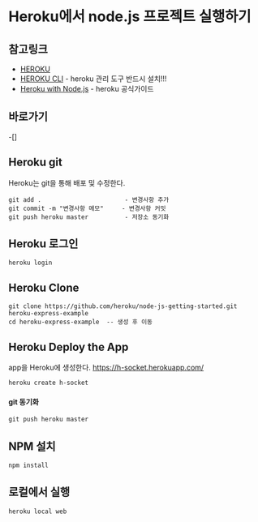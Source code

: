 # Heroku에서 node.js 프로젝트 실행하기

## 참고링크
- [HEROKU](https://www.heroku.com/)
- [HEROKU CLI](https://devcenter.heroku.com/articles/heroku-cli) - heroku 관리 도구 반드시 설치!!!
- [Heroku with Node.js](https://devcenter.heroku.com/articles/getting-started-with-nodejs) - heroku 공식가이드

## 바로가기
-[]

## Heroku git
Heroku는 git을 통해 배포 및 수정한다.
```
git add .						- 변경사항 추가	
git commit -m "변경사항 메모"		- 변경사항 커밋
git push heroku master			- 저장소 동기화
```

## Heroku 로그인

```
heroku login
```

## Heroku Clone
```
git clone https://github.com/heroku/node-js-getting-started.git heroku-express-example
cd heroku-express-example  -- 생성 후 이동
```

## Heroku Deploy the App
app을 Heroku에 생성한다. https://h-socket.herokuapp.com/ 
```
heroku create h-socket
```
#### git 동기화
```
git push heroku master
```

## NPM 설치
```
npm install
```

## 로컬에서 실행
```
heroku local web
```
